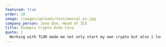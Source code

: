 ```yaml
---
featured: true
order: 10
image: /images/uploads/testimonial_ex.jpg
company_person: Jane Doe, Head of ICO
title: Example Crypto Acme Corp
quote: |
  Working with TLDR made me not only start my own crypto but also i lost weight. Now i'm fit like Chuck Norris.
---
```

